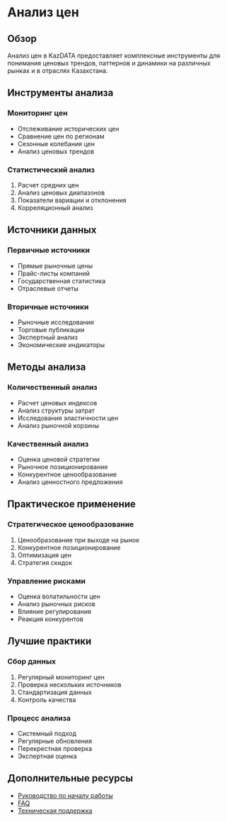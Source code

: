 # Анализ цен

## Обзор

Анализ цен в KazDATA предоставляет комплексные инструменты для понимания ценовых трендов, паттернов и динамики на различных рынках и в отраслях Казахстана.

## Инструменты анализа

### Мониторинг цен
- Отслеживание исторических цен
- Сравнение цен по регионам
- Сезонные колебания цен
- Анализ ценовых трендов

### Статистический анализ
1. Расчет средних цен
2. Анализ ценовых диапазонов
3. Показатели вариации и отклонения
4. Корреляционный анализ

## Источники данных

### Первичные источники
- Прямые рыночные цены
- Прайс-листы компаний
- Государственная статистика
- Отраслевые отчеты

### Вторичные источники
- Рыночные исследования
- Торговые публикации
- Экспертный анализ
- Экономические индикаторы

## Методы анализа

### Количественный анализ
- Расчет ценовых индексов
- Анализ структуры затрат
- Исследования эластичности цен
- Анализ рыночной корзины

### Качественный анализ
- Оценка ценовой стратегии
- Рыночное позиционирование
- Конкурентное ценообразование
- Анализ ценностного предложения

## Практическое применение

### Стратегическое ценообразование
1. Ценообразование при выходе на рынок
2. Конкурентное позиционирование
3. Оптимизация цен
4. Стратегия скидок

### Управление рисками
- Оценка волатильности цен
- Анализ рыночных рисков
- Влияние регулирования
- Реакция конкурентов

## Лучшие практики

### Сбор данных
1. Регулярный мониторинг цен
2. Проверка нескольких источников
3. Стандартизация данных
4. Контроль качества

### Процесс анализа
- Системный подход
- Регулярные обновления
- Перекрестная проверка
- Экспертная оценка

## Дополнительные ресурсы

- [Руководство по началу работы](../getting-started/quick-start.md)
- [FAQ](../getting-started/faq.md)
- [Техническая поддержка](../support/contact.md)
